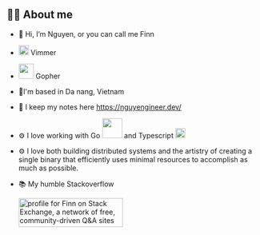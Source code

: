 ## 👨‍💻 About me
- 👋 Hi, I’m Nguyen, or you can call me Finn
- <img src="https://upload.wikimedia.org/wikipedia/commons/thumb/9/9f/Vimlogo.svg/240px-Vimlogo.svg.png" width="20"> Vimmer
- <img src="https://go.dev/images/gophers/pilot-bust.svg" width="30"> Gopher
- 📍I'm based in Da nang, Vietnam
- 📝 I keep my notes here https://nguyengineer.dev/
- ⚙️ I love working with Go <img src="https://go.dev/images/go-logo-blue.svg" width="40">
 and Typescript <img src="https://www.typescriptlang.org/icons/icon-144x144.png" width="20">
- ⚙️ I love both building distributed systems and the artistry of creating a single binary that efficiently uses minimal resources to accomplish as much as possible.
- 📚 My humble Stackoverflow
  
  <a href="https://stackexchange.com/users/1791773"><img src="https://stackexchange.com/users/flair/1791773.png?theme=dark" width="208" height="58" alt="profile for Finn on Stack Exchange, a network of free, community-driven Q&amp;A sites" title="profile for Finn on Stack Exchange, a network of free, community-driven Q&amp;A sites"></a>
